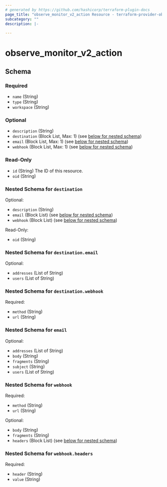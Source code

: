 ```yaml
---
# generated by https://github.com/hashicorp/terraform-plugin-docs
page_title: "observe_monitor_v2_action Resource - terraform-provider-observe"
subcategory: ""
description: |-
  
---
```

# observe_monitor_v2_action



<!-- schema generated by tfplugindocs -->
## Schema

### Required

- `name` (String)
- `type` (String)
- `workspace` (String)

### Optional

- `description` (String)
- `destination` (Block List, Max: 1) (see [below for nested schema](#nestedblock--destination))
- `email` (Block List, Max: 1) (see [below for nested schema](#nestedblock--email))
- `webhook` (Block List, Max: 1) (see [below for nested schema](#nestedblock--webhook))

### Read-Only

- `id` (String) The ID of this resource.
- `oid` (String)

<a id="nestedblock--destination"></a>
### Nested Schema for `destination`

Optional:

- `description` (String)
- `email` (Block List) (see [below for nested schema](#nestedblock--destination--email))
- `webhook` (Block List) (see [below for nested schema](#nestedblock--destination--webhook))

Read-Only:

- `oid` (String)

<a id="nestedblock--destination--email"></a>
### Nested Schema for `destination.email`

Optional:

- `addresses` (List of String)
- `users` (List of String)


<a id="nestedblock--destination--webhook"></a>
### Nested Schema for `destination.webhook`

Required:

- `method` (String)
- `url` (String)



<a id="nestedblock--email"></a>
### Nested Schema for `email`

Optional:

- `addresses` (List of String)
- `body` (String)
- `fragments` (String)
- `subject` (String)
- `users` (List of String)


<a id="nestedblock--webhook"></a>
### Nested Schema for `webhook`

Required:

- `method` (String)
- `url` (String)

Optional:

- `body` (String)
- `fragments` (String)
- `headers` (Block List) (see [below for nested schema](#nestedblock--webhook--headers))

<a id="nestedblock--webhook--headers"></a>
### Nested Schema for `webhook.headers`

Required:

- `header` (String)
- `value` (String)

